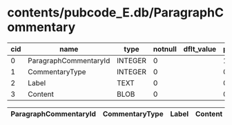 # contents/pubcode_E.db/ParagraphCommentary

|cid|name|type|notnull|dflt_value|pk|
| - | -- | -- | ----- | -------- | - |
|0|ParagraphCommentaryId|INTEGER|0||1|
|1|CommentaryType|INTEGER|0||0|
|2|Label|TEXT|0||0|
|3|Content|BLOB|0||0|

| ParagraphCommentaryId | CommentaryType | Label | Content |
| - | - | - | - |
